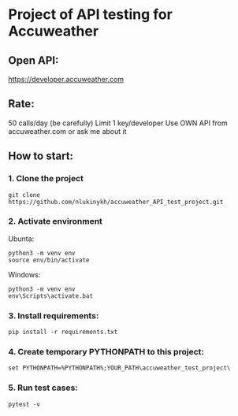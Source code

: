 # Project of API testing for Accuweather

## Open API:
https://developer.accuweather.com

## Rate: 
50 calls/day (be carefully)
Limit 1 key/developer
Use OWN API from accuweather.com or ask me about it

## How to start:
### 1. Clone the project
```
git clone https://github.com/nlukinykh/accuweather_API_test_project.git
```

### 2. Activate environment
Ubunta:
```
python3 -m venv env
source env/bin/activate
```
Windows:
```
python3 -m venv env
env\Scripts\activate.bat
```
### 3. Install requirements:
```
pip install -r requirements.txt
```
### 4. Create temporary PYTHONPATH to this project:
```
set PYTHONPATH=%PYTHONPATH%;YOUR_PATH\accuweather_test_project\
```
### 5. Run test cases:
```
pytest -v
```
